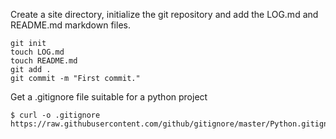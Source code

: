 Create a site directory, initialize the git repository and add the LOG.md and README.md markdown files.

	git init
	touch LOG.md
	touch README.md
	git add .
	git commit -m "First commit."

Get a .gitignore file suitable for a python project

	$ curl -o .gitignore https://raw.githubusercontent.com/github/gitignore/master/Python.gitignore